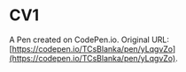 # CV1

A Pen created on CodePen.io. Original URL: [https://codepen.io/TCsBlanka/pen/yLqgvZo](https://codepen.io/TCsBlanka/pen/yLqgvZo).

